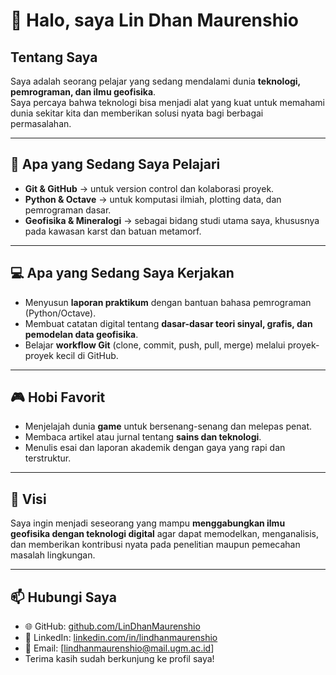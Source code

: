 # 👋 Halo, saya Lin Dhan Maurenshio

## Tentang Saya
Saya adalah seorang pelajar yang sedang mendalami dunia **teknologi, pemrograman, dan ilmu geofisika**.  
Saya percaya bahwa teknologi bisa menjadi alat yang kuat untuk memahami dunia sekitar kita dan memberikan solusi nyata bagi berbagai permasalahan.  

---

## 🌱 Apa yang Sedang Saya Pelajari
- **Git & GitHub** → untuk version control dan kolaborasi proyek.  
- **Python & Octave** → untuk komputasi ilmiah, plotting data, dan pemrograman dasar.  
- **Geofisika & Mineralogi** → sebagai bidang studi utama saya, khususnya pada kawasan karst dan batuan metamorf.  

---

## 💻 Apa yang Sedang Saya Kerjakan
- Menyusun **laporan praktikum** dengan bantuan bahasa pemrograman (Python/Octave).  
- Membuat catatan digital tentang **dasar-dasar teori sinyal, grafis, dan pemodelan data geofisika**.  
- Belajar **workflow Git** (clone, commit, push, pull, merge) melalui proyek-proyek kecil di GitHub.  

---

## 🎮 Hobi Favorit
- Menjelajah dunia **game** untuk bersenang-senang dan melepas penat.  
- Membaca artikel atau jurnal tentang **sains dan teknologi**.  
- Menulis esai dan laporan akademik dengan gaya yang rapi dan terstruktur.  

---

## 🎯 Visi
Saya ingin menjadi seseorang yang mampu **menggabungkan ilmu geofisika dengan teknologi digital** agar dapat memodelkan, menganalisis, dan memberikan kontribusi nyata pada penelitian maupun pemecahan masalah lingkungan.

---

## 📫 Hubungi Saya
- 🌐 GitHub: [github.com/LinDhanMaurenshio](https://github.com/)  
- 💼 LinkedIn: [linkedin.com/in/lindhanmaurenshio](https://www.linkedin.com/)  
- 📧 Email: [lindhanmaurenshio@mail.ugm.ac.id]
- Terima kasih sudah berkunjung ke profil saya!